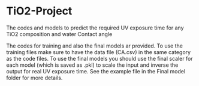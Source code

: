 # TiO2-Project
The codes and models to predict the required UV exposure time for any TiO2 composition and water Contact angle

The codes for training and also the final models ar provided.
To use the training files make sure to have the data file (CA.csv) in the same category as the code files.
To use the final models you should use the final scaler for each model (which is saved as .pkl) to scale the input and inverse the output for real UV exposure time.
See the example file in the Final model folder for more details.
 
